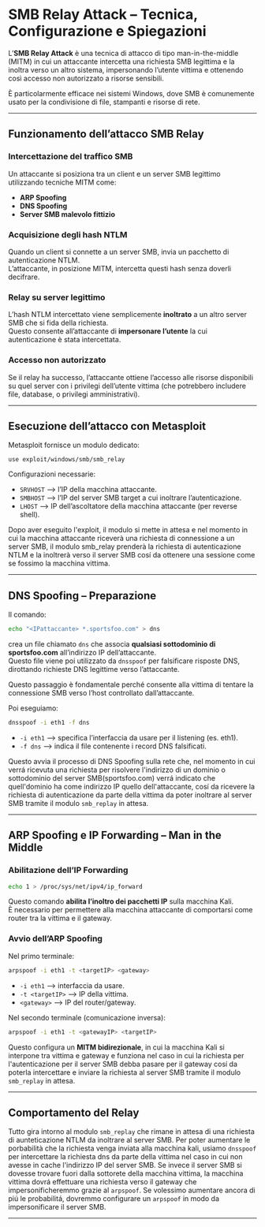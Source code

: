 # SMB Relay Attack – Tecnica, Configurazione e Spiegazioni

L’**SMB Relay Attack** è una tecnica di attacco di tipo man-in-the-middle (MITM) in cui un attaccante intercetta una richiesta SMB legittima e la inoltra verso un altro sistema, impersonando l’utente vittima e ottenendo così accesso non autorizzato a risorse sensibili.

È particolarmente efficace nei sistemi Windows, dove SMB è comunemente usato per la condivisione di file, stampanti e risorse di rete.

---

## Funzionamento dell’attacco SMB Relay

### Intercettazione del traffico SMB
Un attaccante si posiziona tra un client e un server SMB legittimo utilizzando tecniche MITM come:
- **ARP Spoofing**
- **DNS Spoofing**
- **Server SMB malevolo fittizio**

### Acquisizione degli hash NTLM
Quando un client si connette a un server SMB, invia un pacchetto di autenticazione NTLM. <br>
L’attaccante, in posizione MITM, intercetta questi hash senza doverli decifrare.

### Relay su server legittimo
L’hash NTLM intercettato viene semplicemente **inoltrato** a un altro server SMB che si fida della richiesta. <br>
Questo consente all’attaccante di **impersonare l’utente** la cui autenticazione è stata intercettata.

### Accesso non autorizzato
Se il relay ha successo, l’attaccante ottiene l’accesso alle risorse disponibili su quel server con i privilegi dell’utente vittima (che potrebbero includere file, database, o privilegi amministrativi).

---

## Esecuzione dell’attacco con Metasploit

Metasploit fornisce un modulo dedicato:

`use exploit/windows/smb/smb_relay`

Configurazioni necessarie:
- `SRVHOST` ⟶ l’IP della macchina attaccante.
- `SMBHOST` ⟶ l’IP del server SMB target a cui inoltrare l’autenticazione.
- `LHOST` ⟶ IP dell’ascoltatore della macchina attaccante (per reverse shell).

Dopo aver eseguito l'exploit, il modulo si mette in attesa e nel momento in cui la macchina attaccante riceverà una richiesta di connessione a un server SMB, il modulo smb_relay prenderà la richiesta di autenticazione NTLM e la inoltrerà verso il server SMB cosí da ottenere una sessione come se fossimo la macchina vittima. 

---

## DNS Spoofing – Preparazione

Il comando:
```bash
echo "<IPattaccante> *.sportsfoo.com" > dns
```
crea un file chiamato `dns` che associa **qualsiasi sottodominio di sportsfoo.com** all’indirizzo IP dell’attaccante. <br>
Questo file viene poi utilizzato da `dnsspoof` per falsificare risposte DNS, dirottando richieste DNS legittime verso l’attaccante.

Questo passaggio è fondamentale perché consente alla vittima di tentare la connessione SMB verso l’host controllato dall’attaccante.

Poi eseguiamo:
```bash
dnsspoof -i eth1 -f dns
```
- `-i eth1` ⟶ specifica l’interfaccia da usare per il listening (es. eth1).
- `-f dns` ⟶ indica il file contenente i record DNS falsificati.

Questo avvia il processo di DNS Spoofing sulla rete che, nel momento in cui verrá ricevuta una richiesta per risolvere l'indirizzo di un dominio o sottodominio del server SMB(sportsfoo.com) verrá indicato che quell'dominio ha come indirizzo IP quello dell'attaccante, cosí da ricevere la richiesta di autenticazione da parte della vittima da poter inoltrare al server SMB tramite il modulo `smb_replay` in attesa.

---

## ARP Spoofing e IP Forwarding – Man in the Middle

### Abilitazione dell’IP Forwarding
```bash
echo 1 > /proc/sys/net/ipv4/ip_forward
```
Questo comando **abilita l’inoltro dei pacchetti IP** sulla macchina Kali. <br>
È necessario per permettere alla macchina attaccante di comportarsi come router tra la vittima e il gateway.

### Avvio dell’ARP Spoofing

Nel primo terminale:
```bash
arpspoof -i eth1 -t <targetIP> <gateway>
```
- `-i eth1` ⟶ interfaccia da usare.
- `-t <targetIP>` ⟶ IP della vittima.
- `<gateway>` ⟶ IP del router/gateway.

Nel secondo terminale (comunicazione inversa):
```bash
arpspoof -i eth1 -t <gatewayIP> <targetIP>
```
Questo configura un **MITM bidirezionale**, in cui la macchina Kali si interpone tra vittima e gateway e funziona nel caso in cui la richiesta per l'autenticazione per il server SMB debba pasare per il gateway cosí da poterla intercettare e inviare la richiesta al server SMB tramite il modulo `smb_replay` in attesa.

---

## Comportamento del Relay
Tutto gira intorno al modulo `smb_replay` che rimane in attesa di una richiesta di aunteticazione NTLM da inoltrare al server SMB.
Per poter aumentare le porbabilità che la richiesta venga inviata alla macchina kali, usiamo `dnsspoof` per intercettare la richiesta dns da parte della vittima nel caso in cui non avesse in cache l'indirizzo IP del server SMB.
Se invece il server SMB si dovesse trovare fuori dalla sottorete della macchina vittima, la macchina vittima dovrá effettuare una richiesta verso il gateway che impersonificheremmo grazie al `arpspoof`. 
Se volessimo aumentare ancora di piú le probabilitá, dovremmo configurare un `arpspoof` in modo da impersonificare il server SMB. 

---
